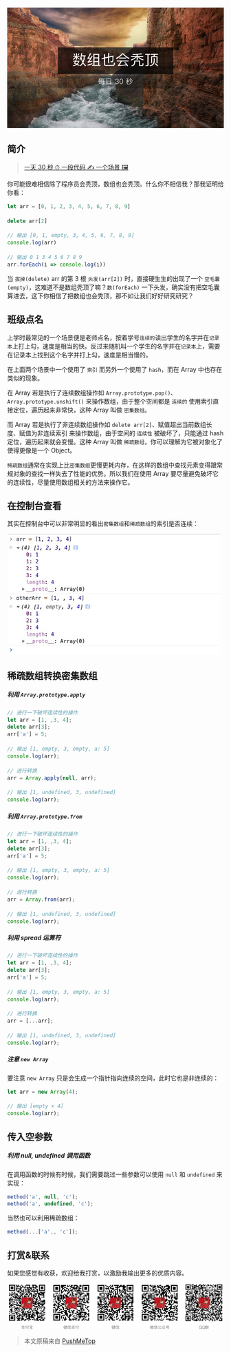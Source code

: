 <!-- # 数组也会秃顶 -->

![封面](https://raw.githubusercontent.com/pushmetop/resource/master/30-seconds-for-everyday/sparse-array/poster.png)

## 简介

> [一天 30 秒 ⏱ 一段代码 ✍️ 一个场景 🖼](https://github.com/pushmetop/30-seconds-for-everyday)

你可能很难相信除了程序员会秃顶，数组也会秃顶。什么你不相信我？那我证明给你看：

```javascript
let arr = [0, 1, 2, 3, 4, 5, 6, 7, 8, 9]

delete arr[2]

// 输出 [0, 1, empty, 3, 4, 5, 6, 7, 8, 9]
console.log(arr)

// 输出 0 1 3 4 5 6 7 8 9
arr.forEach(i => console.log(i))
```

当 `拔掉(delete)` arr 的第 3 根 `头发(arr[2])` 时，直接硬生生的出现了一个 `空毛囊(empty)`，这难道不是数组秃顶了嘛？`数(forEach)` 一下头发，确实没有把空毛囊算进去，这下你相信了把数组也会秃顶，那不如让我们好好研究研究？

## 班级点名

上学时最常见的一个场景便是老师点名，按着学号`连续的`读出学生的名字并在`记录本`上打上勾，速度是相当的快。反过来随机叫一个学生的名字并在`记录本`上，需要在记录本上找到这个名字并打上勾，速度是相当慢的。

在上面两个场景中一个使用了 `索引` 而另外一个使用了 `hash`，而在 Array 中也存在类似的现象。

在 Array 若是执行了连续数组操作如 `Array.prototype.pop()`、`Array.prototype.unshift()` 来操作数组，由于整个空间都是 `连续的` 使用索引直接定位，遍历起来非常快，这种 Array 叫做 `密集数组`。

而 Array 若是执行了非连续数组操作如 `delete arr[2]`、赋值超出当前数组长度、赋值为非连续索引 来操作数组，由于空间的 `连续性` 被破坏了，只能通过 hash 定位，遍历起来就会变慢。这种 Array 叫做 `稀疏数组`，你可以理解为它被对象化了使得更像是一个 Object。

`稀疏数组`通常在实现上比`密集数组`更慢更耗内存，在这样的数组中查找元素变得跟常规对象的查找一样失去了性能的优势。所以我们在使用 Array 要尽量避免破坏它的连续性，尽量使用数组相关的方法来操作它。

## 在控制台查看

其实在控制台中可以非常明显的看出`密集数组`和`稀疏数组`的索引是否连续：

![对比](https://raw.githubusercontent.com/pushmetop/resource/master/30-seconds-for-everyday/sparse-array/compare.png)

## 稀疏数组转换密集数组

##### 利用 `Array.prototype.apply`

```javascript
// 进行一下破坏连续性的操作
let arr = [1, ,3, 4];
delete arr[3];
arr['a'] = 5;

// 输出 [1, empty, 3, empty, a: 5]
console.log(arr);

// 进行转换
arr = Array.apply(null, arr);

// 输出 [1, undefined, 3, undefined]
console.log(arr);
```

##### 利用 `Array.prototype.from`

```javascript
// 进行一下破坏连续性的操作
let arr = [1, ,3, 4];
delete arr[3];
arr['a'] = 5;

// 输出 [1, empty, 3, empty, a: 5]
console.log(arr);

// 进行转换
arr = Array.from(arr);

// 输出 [1, undefined, 3, undefined]
console.log(arr);
```

##### 利用 spread 运算符

```javascript
// 进行一下破坏连续性的操作
let arr = [1, ,3, 4];
delete arr[3];
arr['a'] = 5;

// 输出 [1, empty, 3, empty, a: 5]
console.log(arr);

// 进行转换
arr = [...arr];

// 输出 [1, undefined, 3, undefined]
console.log(arr);
```

##### 注意 `new Array`

要注意 `new Array` 只是会生成一个指针指向连续的空间，此时它也是非连续的：

```javascript
let arr = new Array(4);

// 输出 [empty × 4]
console.log(arr);
```

## 传入空参数

##### 利用 null, undefined 调用函数

在调用函数的时候有时候，我们需要跳过一些参数可以使用 `null` 和 `undefined` 来实现：

```javascript
method('a', null, 'c');
method('a', undefined, 'c');
```

当然也可以利用稀疏数组：

```javascript
method(...['a',, 'c']);
```

## 打赏&联系

如果您感觉有收获，欢迎给我打赏，以激励我输出更多的优质内容。

![打赏&联系](https://raw.githubusercontent.com/pushmetop/resource/master/donate/donate.png)

> 本文原稿来自 [PushMeTop](https://github.com/pushmetop)